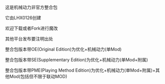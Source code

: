 这是机械动力非官方整合包

它由LHX0126创建

欢迎下载或者Fork进行魔改

其他平台发布要注明出处

整合包版本带OE(Original Edition)为优化+机械动力(单Mod)

整合包版本带SE(Supplementary Edition)为优化+机械动力(单Mod+附属)

整合包版本带PME(Playing Method Edition)为优化+机械动力(单Mod+附属)+其他Mod(包括但不限于联动MOD)
